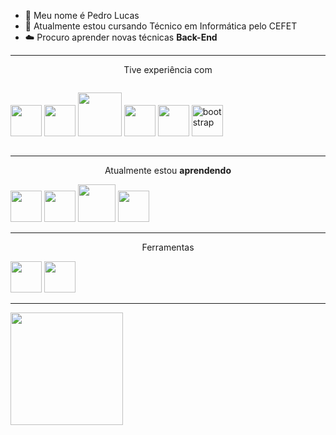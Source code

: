 - 👋 Meu nome é Pedro Lucas
- 🔭 Atualmente estou cursando Técnico em Informática pelo CEFET
- ☁️ Procuro aprender novas técnicas <b>Back-End</b>

<hr>
<p align="center">Tive experiência com</p>
<div style="display: flex; gap: 50px" justify-content: center;>
  
<img width=50 height=50 src="https://devicon-website.vercel.app/api/c/original.svg"></img>
<img width=50 height=50 src="https://cdn.jsdelivr.net/gh/devicons/devicon@latest/icons/cplusplus/cplusplus-original.svg" />
<img width=70 height=70 src="https://cdn.jsdelivr.net/gh/devicons/devicon@latest/icons/mysql/mysql-plain-wordmark.svg" />
<img width=50 height=50 src="https://cdn.jsdelivr.net/gh/devicons/devicon@latest/icons/html5/html5-original.svg" />
<img width=50 height=50 src="https://cdn.jsdelivr.net/gh/devicons/devicon@latest/icons/css3/css3-original.svg" />
<img width=50 height=50 src="https://cdn.jsdelivr.net/gh/devicons/devicon/icons/bootstrap/bootstrap-original.svg" alt="bootstrap" />
</div>

<hr>

<p align="center">Atualmente estou <b>aprendendo</b></p>
<div style="display: inline" align="center">
<img width=50 height=50 src="https://cdn.jsdelivr.net/gh/devicons/devicon@latest/icons/java/java-original.svg" />  
<img width=50 height=50 src="https://cdn.jsdelivr.net/gh/devicons/devicon@latest/icons/react/react-original-wordmark.svg" />          
<img width=60 height=60 src="https://cdn.jsdelivr.net/gh/devicons/devicon@latest/icons/php/php-original.svg" />
<img width=50 height=50 src="https://cdn.jsdelivr.net/gh/devicons/devicon@latest/icons/javascript/javascript-original.svg" />
</div>

<hr>

<p align="center">Ferramentas</p>
<div style="display: inline" align="center">
<img width=50 height=50 src="https://cdn.jsdelivr.net/gh/devicons/devicon@latest/icons/vscode/vscode-original.svg" />
<img width=50 height=50 src="https://cdn.jsdelivr.net/gh/devicons/devicon@latest/icons/eclipse/eclipse-original.svg" />
</div>

<hr>

<div style="display: inline" align="center">
<img loading="lazy" height="180em" src="https://github-readme-stats.vercel.app/api/top-langs/?username=Pedro867&layout=compact&langs_count=7&theme=dracula"/>
</div>
